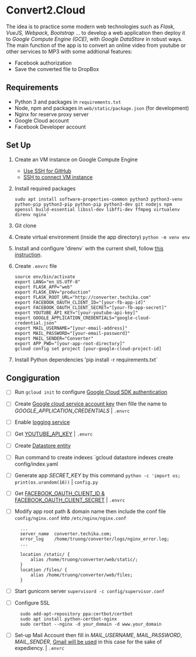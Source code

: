 # Convert2.Cloud

The idea is to practice some modern web technologies such as _Flask, VueJS, Webpack, Bootstrap_ ... to develop a web application then deploy it to _Google Compute Engine (GCE)_, with _Google DataStore_ in robust ways. The main function of the app is to convert an online video from youtube or other services to MP3 with some addtional features:

- Facebook authorization
- Save the converted file to DropBox

## Requirements

- Python 3 and packages in `requirements.txt`
- Node, npm and packages in `web/static/package.json` (for development)
- Nginx for reserve proxy server
- Google Cloud account
- Facebook Developer account

## Set Up

1.  Create an VM instance on Google Compute Engine
    - [Use SSH for GitHub](https://help.github.com/en/github/authenticating-to-github/connecting-to-github-with-ssh)
    - [SSH to connect VM instance](https://docs.microsoft.com/en-us/azure/virtual-machines/linux/create-ssh-keys-detailed)
2.  Install required packages

        sudo apt install software-properties-common python3 python3-venv python-pip python3-pip python-pip python3-dev git nodejs npm openssl build-essential libssl-dev libffi-dev ffmpeg virtualenv direnv nginx`

3.  Git clone
4.  Create virtual environment (inside the app directory) `python -m venv env`
5.  Install and configure 'direnv` with the current shell, follow [this instruction](https://direnv.net/docs/hook.html).
6.  Create `.envrc` file

        source env/bin/activate
        export LANG="en_US.UTF-8"
        export FLASK_APP="web"
        export FLASK_ENV="production"
        export FLASK_ROOT_URL="http://converter.techika.com"
        export FACEBOOK_OAUTH_CLIENT_ID="[your-fb-app-id]"
        export FACEBOOK_OAUTH_CLIENT_SECRET="[your-fb-app-secret]"
        export YOUTUBE_API_KEY="[your-youtube-api-key]"
        export GOOGLE_APPLICATION_CREDENTIALS="google-cloud-credential.json"
        export MAIL_USERNAME="[your-email-address]"
        export MAIL_PASSWORD="[your-email-password]"
        export MAIL_SENDER="Converter"
        export APP_PWD="[your-app-root-directory]"
        gcloud config set project [your-google-cloud-project-id]

7.  Install Python dependencies 'pip install -r requirements.txt`

## Congiguration

- [ ] Run `gcloud init` to configure [Google Cloud SDK authentication](https://cloud.google.com/sdk/docs/authorizing)
- [ ] Create [Google cloud service account key](https://console.cloud.google.com/apis/credentials/serviceaccountkey) then fille the name to _GOOGLE_APPLICATION_CREDENTIALS_ | `.envrc`
- [ ] Enable [logging service](https://console.developers.google.com/apis/api/logging.googleapis.com/overview?project=528683999125)
- [ ] Get [YOUTUBE_API_KEY](https://developers.google.com/youtube/v3/getting-started) | `.envrc`
- [ ] Create [Datastore entity](https://console.cloud.google.com/datastore/welcome)
- [ ] Run command to create indexes `gcloud datastore indexes create config/index.yaml
- [ ] Generate app _SECRET_KEY_ by this command `python -c 'import os; print(os.urandom(16))` | `config.py`
- [ ] Get [FACEBOOK_OAUTH_CLIENT_ID & FACEBOOK_OAUTH_CLIENT_SECRET](https://developers.facebook.com/) | `.envrc`
- [ ] Modify app root path & domain name then include the conf file `config/nginx.conf` into `/etc/nginx/nginx.conf`

        ...
        server_name  converter.techika.com;
        error_log    /home/truong/converter/logs/nginx_error.log;
        ...

        location /static/ {
            alias /home/truong/converter/web/static/;
        }
        location /files/ {
            alias /home/truong/converter/web/files;
        }

- [ ] Start gunicorn server `supervisord -c config/supervisor.conf`
- [ ] Configure SSL

        sudo add-apt-repository ppa:certbot/certbot
        sudo apt install python-certbot-nginx
        sudo certbot --nginx -d your_domain -d www.your_domain

- [ ] Set-up Mail Account then fill in _MAIL_USERNAME_, _MAIL_PASSWORD_, _MAIL_SENDER_, [Gmail will be used](https://support.google.com/mail/answer/185833?hl=en) in this case for the sake of expediency. | `.envrc`
